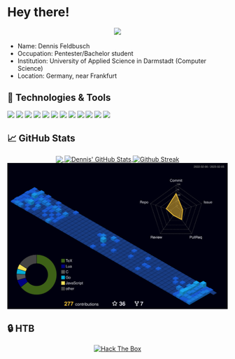 <!-- More info, tips and tricks for making GitHub Profile README can be found in my article at https://towardsdatascience.com/build-a-stunning-readme-for-your-github-profile-9b80434fe5d7 -->

# Hey there!

<p align="center">
  <a href="https://github.com/DenverCoder1/readme-typing-svg"><img src="https://readme-typing-svg.herokuapp.com?font=Nerd+Font&color=%2398971A&lines=Welcome+to+my+GitHub!&center=true"></a>
</p>

- Name: Dennis Feldbusch
- Occupation: Pentester/Bachelor student
- Institution: University of Applied Science in Darmstadt (Computer Science)
- Location: Germany, near Frankfurt

## 🔧 Technologies & Tools
![](https://img.shields.io/badge/OS-Mac-informational?style=flat&logo=apple&logoColor=white&color=98971a)
![](https://img.shields.io/badge/OS-Kali_Linux/ParrotOS/BlackArch-informational?style=flat&logo=kalilinux&logoColor=white&color=98971a)
![](https://img.shields.io/badge/Interests-Security-informational?style=flats&logo=hackaday&logoColor=white&color=98971a)
![](https://img.shields.io/badge/Terminal-iTerm-informational?style=flat&logo=iterm&logoColor=white&color=98971a)
![](https://img.shields.io/badge/Editor-Vim-informational?style=flat&logo=vim&logoColor=white&color=98971a)
![](https://img.shields.io/badge/Writing-LaTeX-informational?style=flat&logo=latex&logoColor=white&color=98971a)
![](https://img.shields.io/badge/Code-Assembly-informational?style=flat&logo=arm&logoColor=white&color=98971a)
![](https://img.shields.io/badge/Code-Java-informational?style=flat&logo=java&logoColor=white&color=98971a)
![](https://img.shields.io/badge/Code-C++-informational?style=flat&logo=c++&logoColor=white&color=98971a)
![](https://img.shields.io/badge/Code-Python-informational?style=flat&logo=python&logoColor=white&color=98971a)
![](https://img.shields.io/badge/Code-JavaScript-informational?style=flat&logo=javascript&logoColor=white&color=98971a)
![](https://img.shields.io/badge/Shell-Zsh-informational?style=flat&logo=gnu-bash&logoColor=white&color=98971a)

## &#x1f4c8; GitHub Stats
<p align="center">
<a href="https://github.com/DennisFeldbusch/DennisFeldbusch">
  <img align="center" src="https://github-readme-stats-git-masterrstaa-rickstaa.vercel.app/api/top-langs/?username=DennisFeldbusch&hide=VHDL,Assembly,Vim%20Script,Vim%20Snippet&title_color=ffffff&text_color=a89984&icon_color=98971a&bg_color=282828&langs_count=3&border_color=282828&border_radius=10" />
</a>
<a href="https://github.com/DennisFeldbusch/DennisFeldbusch">
  <img align="center" src="https://github-readme-stats-git-masterrstaa-rickstaa.vercel.app/api?username=DennisFeldbusch&show_icons=true&line_height=27&count_private=true&title_color=ffffff&text_color=a89984&icon_color=98971a&bg_color=282828&border_color=282828&border_radius=10" alt="Dennis' GitHub Stats" />
</a>
<a href="https://git.io/streak-stats">
  <img align="center" src="https://streak-stats.demolab.com/?user=DennisFeldbusch&theme=dark&hide_border=true&background=282828&border_radius=10&ring=98971a&fire=cc241d&currStreakLabel=cc241d" alt="Github Streak" />
</a>
<a href="">
  <img align="center" src="https://raw.githubusercontent.com/DennisFeldbusch/DennisFeldbusch/main/profile-3d-contrib/profile-night-view.svg" alt="3d contribution graph" />
</a>
  </p>

## &#x1f512; HTB
<p align="center">
  <a href="https://app.hackthebox.com/profile/249391">
<img src="http://www.hackthebox.eu/badge/image/249391" alt="Hack The Box">
  </a>
</p>
<!-- links to social media icons -->

<!-- icons with padding -->

<!-- icons without padding -->



<!-- links to your social media accounts -->




<!-- Resources -->
<!-- Icons: https://simpleicons.org/ -->
<!-- GitHub Stats: https://github.com/anuraghazra/github-readme-stats -->
<!-- Emojis: https://emojipedia.org/emoji/ -->
<!-- HTML Emojis: https://www.fileformat.info/index.htm -->
<!-- Shields: https://shields.io/ -->
<!-- Awesome GitHub Profile README: https://github.com/abhisheknaiidu/awesome-github-profile-readme -->
